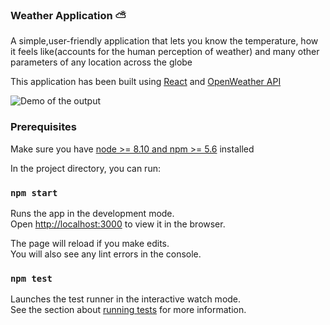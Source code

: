 ### Weather Application ⛅
A simple,user-friendly application that lets you know the temperature, how it feels like(accounts for the human perception of weather) and many other parameters of any location across the globe

This application has been built using [React](https://reactjs.org/) and [OpenWeather API](https://openweathermap.org/)

![Demo of the output](src/assets/demo.gif)

### Prerequisites
Make sure you have [node >= 8.10 and npm >= 5.6](https://nodejs.org/en/) installed



In the project directory, you can run:

### `npm start`

Runs the app in the development mode.<br />
Open [http://localhost:3000](http://localhost:3000) to view it in the browser.

The page will reload if you make edits.<br />
You will also see any lint errors in the console.

### `npm test`

Launches the test runner in the interactive watch mode.<br />
See the section about [running tests](https://facebook.github.io/create-react-app/docs/running-tests) for more information.

